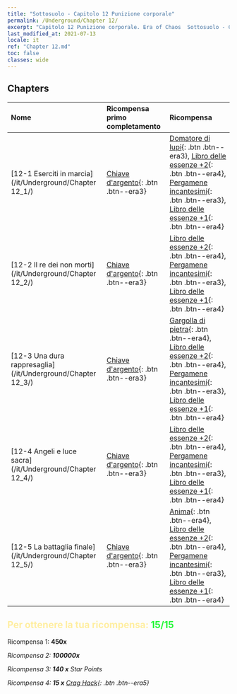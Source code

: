 ```yaml
---
title: "Sottosuolo - Capitolo 12 Punizione corporale"
permalink: /Underground/Chapter 12/
excerpt: "Capitolo 12 Punizione corporale. Era of Chaos  Sottosuolo - Capitolo 12. Punizione corporale"
last_modified_at: 2021-07-13
locale: it
ref: "Chapter 12.md"
toc: false
classes: wide
---
```


## Chapters

  | Nome |  Ricompensa primo completamento | Ricompensa |
  |:------------|:------------|:------------| 
  | [12-1 Eserciti in marcia](/it/Underground/Chapter 12_1/) | [Chiave d'argento](/ItemsIT/con_693/){: .btn .btn--era3} | [Domatore di lupi](/ItemsIT/unt_218/){: .btn .btn--era3}, [Libro delle essenze +2](/ItemsIT/mat_53/){: .btn .btn--era4}, [Pergamene incantesimi](/ItemsIT/con_694/){: .btn .btn--era3}, [Libro delle essenze +1](/ItemsIT/mat_46/){: .btn .btn--era4} |
  | [12-2 Il re dei non morti](/it/Underground/Chapter 12_2/) | [Chiave d'argento](/ItemsIT/con_693/){: .btn .btn--era3} | [Libro delle essenze +2](/ItemsIT/mat_53/){: .btn .btn--era4}, [Pergamene incantesimi](/ItemsIT/con_694/){: .btn .btn--era3}, [Libro delle essenze +1](/ItemsIT/mat_46/){: .btn .btn--era4} |
  | [12-3 Una dura rappresaglia](/it/Underground/Chapter 12_3/) | [Chiave d'argento](/ItemsIT/con_693/){: .btn .btn--era3} | [Gargolla di pietra](/ItemsIT/unt_236/){: .btn .btn--era4}, [Libro delle essenze +2](/ItemsIT/mat_53/){: .btn .btn--era4}, [Pergamene incantesimi](/ItemsIT/con_694/){: .btn .btn--era3}, [Libro delle essenze +1](/ItemsIT/mat_46/){: .btn .btn--era4} |
  | [12-4 Angeli e luce sacra](/it/Underground/Chapter 12_4/) | [Chiave d'argento](/ItemsIT/con_693/){: .btn .btn--era3} | [Libro delle essenze +2](/ItemsIT/mat_53/){: .btn .btn--era4}, [Pergamene incantesimi](/ItemsIT/con_694/){: .btn .btn--era3}, [Libro delle essenze +1](/ItemsIT/mat_46/){: .btn .btn--era4} |
  | [12-5 La battaglia finale](/it/Underground/Chapter 12_5/) | [Chiave d'argento](/ItemsIT/con_693/){: .btn .btn--era3} | [Anima](/ItemsIT/unt_210/){: .btn .btn--era4}, [Libro delle essenze +2](/ItemsIT/mat_53/){: .btn .btn--era4}, [Pergamene incantesimi](/ItemsIT/con_694/){: .btn .btn--era3}, [Libro delle essenze +1](/ItemsIT/mat_46/){: .btn .btn--era4} |


## <span style="color: #ffeea0">Per ottenere la tua ricompensa: </span><span style="color: #27f73a">15/15</span>

 Ricompensa 1:  **450x** <i class="fas fa-gem"/>

 Ricompensa 2:  **100000x** <i class="fas fa-coins"/>

 Ricompensa 3: **140 x** Star Points

 Ricompensa 4: **15 x** [Crag Hack](/ItemsIT/her_375/){: .btn .btn--era5}

